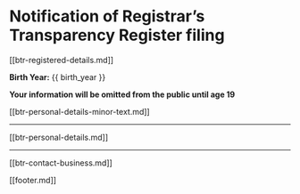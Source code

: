 # Notification of Registrar’s Transparency Register filing

[[btr-registered-details.md]]

**Birth Year:**
{{ birth_year }}

**Your information will be omitted from the public until age 19**

[[btr-personal-details-minor-text.md]]

---

[[btr-personal-details.md]]

---

[[btr-contact-business.md]]

[[footer.md]]
